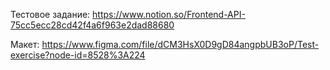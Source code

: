 Тестовое задание: https://www.notion.so/Frontend-API-75cc5ecc28cd42f4a6f963e2dad88680

Макет: https://www.figma.com/file/dCM3HsX0D9gD84angpbUB3oP/Test-exercise?node-id=8528%3A224
